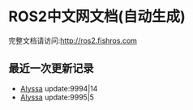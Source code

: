# ROS2中文网文档(自动生成)

完整文档请访问:http://ros2.fishros.com

## 最近一次更新记录
- [Alyssa](https://github.com/alyssa1024) update:9994|14
- [Alyssa](https://github.com/alyssa1024) update:9995|5
